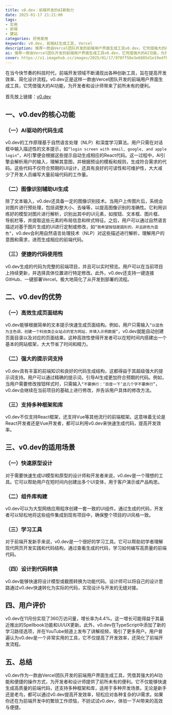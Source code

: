 ```yaml
---
title: v0.dev：前端开发的AI新助力
date: 2025-01-17 21:21:00
tags: 
- 实用
- 前端
- 建站
categories: 好用爱用
keywords: v0.dev, 前端AI生成工具, Vercel
description: 推荐一款由Vercel团队开发的前端用户界面生成工具v0.dev，它凭借强大的AI功能，为开发者和设计师带来了前所未有的便利。
ai: 推荐一款由Vercel团队开发的前端用户界面生成工具v0.dev，它凭借强大的AI功能，为开发者和设计师带来了前所未有的便利。
cover: https://s1.imagehub.cc/images/2025/01/17/978ff58e3e6885d1e19edfbe4e4a61c2.jpg
---
```


在当今快节奏的科技时代，前端开发领域不断涌现出各种创新工具，旨在提高开发效率、简化设计流程。v0.dev正是这样一款由Vercel团队开发的前端用户界面生成工具，它凭借强大的AI功能，为开发者和设计师带来了前所未有的便利。

首先放上链接：[v0.dev](https://v0.dev/)

## 一、v0.dev的核心功能

### （一）AI驱动的代码生成
v0.dev的工作原理基于自然语言处理（NLP）和深度学习算法。用户只需在对话框中输入描述性的文本提示，如`“login screen with email, google, and apple login”`，AI引擎便会根据这些提示自动生成相应的React代码。这一过程中，AI引擎会解析用户的输入，理解其意图，并根据预设的模板和规则，生成符合需求的代码。这些代码不仅符合预期的UI设计，还具有良好的可读性和可维护性，大大减少了开发人员编写大量前端代码的工作量。

### （二）图像识别辅助UI生成
除了文本输入，v0.dev还具备一定的图像识别技术。当用户上传图片后，系统会对图片进行预处理，包括调整大小、去噪等，以提高图像识别的准确性。它利用训练好的模型对图片进行解析，识别出其中的UI元素，如按钮、文本框、图片框、导航栏等，并提取这些元素的布局信息和样式特征。之后，用户可以通过自然语言描述对基于图片生成的UI进行定制或修改，如`“我希望按钮是圆形的，并且颜色为蓝色”`，v0.dev会利用自然语言处理技术（NLP）对这些描述进行解析，理解用户的意图和需求，进而生成相应的前端代码。

### （三）便捷的代码使用性
v0.dev生成的代码为完整的前端项目，并且可以实时预览。用户可以在当前项目上持续更新，并选择具体位置进行特定修改。此外，v0.dev还支持一键连接GitHub、一键部署Vercel，极大地简化了从开发到部署的流程。

## 二、v0.dev的优势

### （一）高效生成页面结构
v0.dev能够根据简单的文本提示快速生成页面结构。例如，用户只需输入`“以蓝色为主色调，创建一个科技类企业站点的官方网站，并填入示例数据”`，v0.dev就能自动创建页面目录以及对应的页面结果。这种高效性使得开发者可以在短时间内搭建出一个基本的网站框架，大大节省了时间和精力。

### （二）强大的提示词支持
v0.dev具有丰富的前端知识和良好的代码生成结构，这都得益于其超级强大的提示词支持。用户可以通过精确的提示词，引导AI生成更加符合预期的代码。例如，当用户需要修改按钮样式时，只需输入`“不要换行：‘百度一下’这几个字不要换行”`，v0.dev会继续在当前项目的基础上进行修改，并告诉用户具体的修改方法。

### （三）支持多种框架和库
v0.dev不仅支持React框架，还支持Vue等其他流行的前端框架。这意味着无论是React开发者还是Vue开发者，都可以利用v0.dev来快速生成代码，提高开发效率。

## 三、v0.dev的适用场景

### （一）快速原型设计
对于需要快速生成UI模型和原型的设计师和开发者来说，v0.dev是一个理想的工具。它可以帮助用户在短时间内创建出多个UI变体，用于客户演示或产品构思。

### （二）组件库构建
v0.dev可以为大型网络应用程序创建一套一致的UI组件。通过生成的代码，开发者可以轻松地将这些组件集成到现有项目中，确保整个项目的UI风格一致。

### （三）学习工具
对于前端开发新手来说，v0.dev是一个很好的学习工具。它可以帮助初学者理解现代网页开发实践和代码结构，通过查看生成的代码，学习如何编写高质量的前端代码。

### （四）设计到代码转换
v0.dev能够快速将设计模型或截图转换为功能代码。设计师可以将自己的设计思路通过v0.dev快速转化为实际的代码，实现设计与开发的无缝对接。

## 四、用户评价

v0.dev在11月份实现了360万访问量，增长率为4.4%。这一增长可能得益于其最近推出的Spellbook功能和UI/UX更新。此外，v0.dev在TypeScript中添加了新的学习路径选项，并在YouTube频道上发布了讲解视频，吸引了更多用户。用户普遍认为v0.dev是一个非常实用的工具，它不仅提高了开发效率，还简化了前端开发流程。

## 五、总结

v0.dev作为一款由Vercel团队开发的前端用户界面生成工具，凭借其强大的AI功能和便捷的操作方式，为开发者和设计师提供了前所未有的便利。它不仅能够快速生成高质量的前端代码，还支持多种框架和库，适用于多种开发场景。无论是新手还是老鸟，都可以通过v0.dev提高开发效率，轻松应对各种复杂的UI需求。如果你还在为前端开发中的繁琐工作烦恼，不妨试试v0.dev，体验一下AI带来的高效与便捷。
